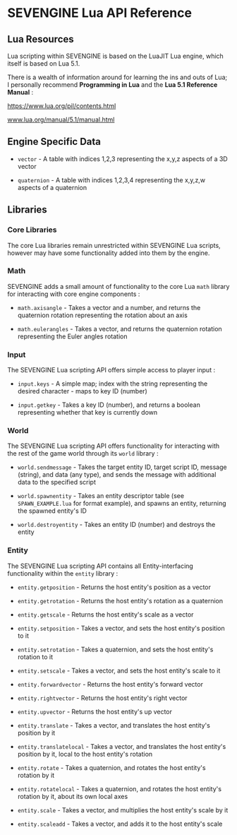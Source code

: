 # SEVENGINE Lua API Reference

## Lua Resources

Lua scripting within SEVENGINE is based on the LuaJIT Lua engine, which itself is based on Lua 5.1.

There is a wealth of information around for learning the ins and outs of Lua; I personally recommend **Programming in Lua** and the **Lua 5.1 Reference Manual** :

https://www.lua.org/pil/contents.html

www.lua.org/manual/5.1/manual.html

## Engine Specific Data

* `vector` - A table with indices 1,2,3 representing the x,y,z aspects of a 3D vector

* `quaternion` - A table with indices 1,2,3,4 representing the x,y,z,w aspects of a quaternion

## Libraries

### Core Libraries

The core Lua libraries remain unrestricted within SEVENGINE Lua scripts, however may have some functionality added into them by the engine.

### Math

SEVENGINE adds a small amount of functionality to the core Lua `math` library for interacting with core engine components :

* `math.axisangle` - Takes a vector and a number, and returns the quaternion rotation representing the rotation about an axis

* `math.eulerangles` - Takes a vector, and returns the quaternion rotation representing the Euler angles rotation

### Input

The SEVENGINE Lua scripting API offers simple access to player input :

* `input.keys` - A simple map; index with the string representing the desired character - maps to key ID (number)

* `input.getkey` - Takes a key ID (number), and returns a boolean representing whether that key is currently down

### World

The SEVENGINE Lua scripting API offers functionality for interacting with the rest of the game world through its `world` library :

* `world.sendmessage` - Takes the target entity ID, target script ID, message (string), and data (any type), and sends the message with additional data to the specified script

* `world.spawnentity` - Takes an entity descriptor table (see `SPAWN_EXAMPLE.lua` for format example), and spawns an entity, returning the spawned entity's ID

* `world.destroyentity` - Takes an entity ID (number) and destroys the entity

### Entity

The SEVENGINE Lua scripting API contains all Entity-interfacing functionality within the `entity` library :

* `entity.getposition` - Returns the host entity's position as a vector

* `entity.getrotation` - Returns the host entity's rotation as a quaternion

* `entity.getscale` - Returns the host entity's scale as a vector

* `entity.setposition` - Takes a vector, and sets the host entity's position to it

* `entity.setrotation` - Takes a quaternion, and sets the host entity's rotation to it

* `entity.setscale` - Takes a vector, and sets the host entity's scale to it

* `entity.forwardvector` - Returns the host entity's forward vector

* `entity.rightvector` - Returns the host entity's right vector

* `entity.upvector` - Returns the host entity's up vector

* `entity.translate` - Takes a vector, and translates the host entity's position by it

* `entity.translatelocal` - Takes a vector, and translates the host entity's position by it, local to the host entity's rotation

* `entity.rotate` - Takes a quaternion, and rotates the host entity's rotation by it

* `entity.rotatelocal` - Takes a quaternion, and rotates the host entity's rotation by it, about its own local axes

* `entity.scale` - Takes a vector, and multiplies the host entity's scale by it

* `entity.scaleadd` - Takes a vector, and adds it to the host entity's scale

